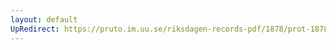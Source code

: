 ```yaml
---
layout: default
UpRedirect: https://pruto.im.uu.se/riksdagen-records-pdf/1878/prot-1878--ak--045.pdf
---
```

